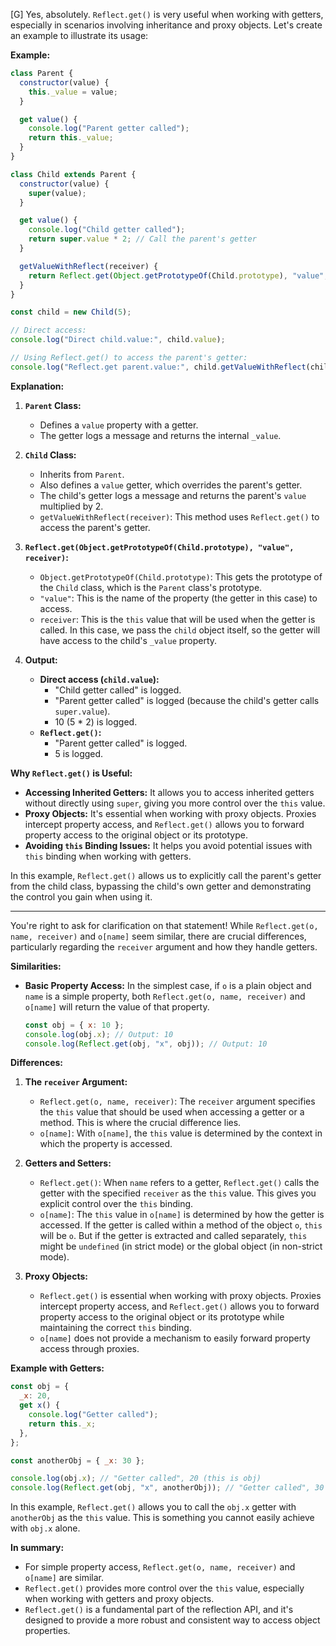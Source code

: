 [G] Yes, absolutely. `Reflect.get()` is very useful when working with getters, especially in scenarios involving inheritance and proxy objects. Let's create an example to illustrate its usage:

**Example:**

```javascript
class Parent {
  constructor(value) {
    this._value = value;
  }

  get value() {
    console.log("Parent getter called");
    return this._value;
  }
}

class Child extends Parent {
  constructor(value) {
    super(value);
  }

  get value() {
    console.log("Child getter called");
    return super.value * 2; // Call the parent's getter
  }

  getValueWithReflect(receiver) {
    return Reflect.get(Object.getPrototypeOf(Child.prototype), "value", receiver);
  }
}

const child = new Child(5);

// Direct access:
console.log("Direct child.value:", child.value);

// Using Reflect.get() to access the parent's getter:
console.log("Reflect.get parent.value:", child.getValueWithReflect(child));
```

**Explanation:**

1.  **`Parent` Class:**
    * Defines a `value` property with a getter.
    * The getter logs a message and returns the internal `_value`.

2.  **`Child` Class:**
    * Inherits from `Parent`.
    * Also defines a `value` getter, which overrides the parent's getter.
    * The child's getter logs a message and returns the parent's `value` multiplied by 2.
    * `getValueWithReflect(receiver)`: This method uses `Reflect.get()` to access the parent's getter.

3.  **`Reflect.get(Object.getPrototypeOf(Child.prototype), "value", receiver)`:**
    * `Object.getPrototypeOf(Child.prototype)`: This gets the prototype of the `Child` class, which is the `Parent` class's prototype.
    * `"value"`: This is the name of the property (the getter in this case) to access.
    * `receiver`: This is the `this` value that will be used when the getter is called. In this case, we pass the `child` object itself, so the getter will have access to the child's `_value` property.

4.  **Output:**
    * **Direct access (`child.value`):**
        * "Child getter called" is logged.
        * "Parent getter called" is logged (because the child's getter calls `super.value`).
        * 10 (5 * 2) is logged.
    * **`Reflect.get()`:**
        * "Parent getter called" is logged.
        * 5 is logged.

**Why `Reflect.get()` is Useful:**

* **Accessing Inherited Getters:** It allows you to access inherited getters without directly using `super`, giving you more control over the `this` value.
* **Proxy Objects:** It's essential when working with proxy objects. Proxies intercept property access, and `Reflect.get()` allows you to forward property access to the original object or its prototype.
* **Avoiding `this` Binding Issues:** It helps you avoid potential issues with `this` binding when working with getters.

In this example, `Reflect.get()` allows us to explicitly call the parent's getter from the child class, bypassing the child's own getter and demonstrating the control you gain when using it.

---

You're right to ask for clarification on that statement! While `Reflect.get(o, name, receiver)` and `o[name]` seem similar, there are crucial differences, particularly regarding the `receiver` argument and how they handle getters.

**Similarities:**

* **Basic Property Access:** In the simplest case, if `o` is a plain object and `name` is a simple property, both `Reflect.get(o, name, receiver)` and `o[name]` will return the value of that property.

    ```javascript
    const obj = { x: 10 };
    console.log(obj.x); // Output: 10
    console.log(Reflect.get(obj, "x", obj)); // Output: 10
    ```

**Differences:**

1.  **The `receiver` Argument:**
    * `Reflect.get(o, name, receiver)`: The `receiver` argument specifies the `this` value that should be used when accessing a getter or a method. This is where the crucial difference lies.
    * `o[name]`: With `o[name]`, the `this` value is determined by the context in which the property is accessed.

2.  **Getters and Setters:**
    * `Reflect.get()`: When `name` refers to a getter, `Reflect.get()` calls the getter with the specified `receiver` as the `this` value. This gives you explicit control over the `this` binding.
    * `o[name]`: The `this` value in `o[name]` is determined by how the getter is accessed. If the getter is called within a method of the object `o`, `this` will be `o`. But if the getter is extracted and called separately, `this` might be `undefined` (in strict mode) or the global object (in non-strict mode).

3.  **Proxy Objects:**
    * `Reflect.get()` is essential when working with proxy objects. Proxies intercept property access, and `Reflect.get()` allows you to forward property access to the original object or its prototype while maintaining the correct `this` binding.
    * `o[name]` does not provide a mechanism to easily forward property access through proxies.

**Example with Getters:**

```javascript
const obj = {
  _x: 20,
  get x() {
    console.log("Getter called");
    return this._x;
  },
};

const anotherObj = { _x: 30 };

console.log(obj.x); // "Getter called", 20 (this is obj)
console.log(Reflect.get(obj, "x", anotherObj)); // "Getter called", 30 (this is anotherObj)
```

In this example, `Reflect.get()` allows you to call the `obj.x` getter with `anotherObj` as the `this` value. This is something you cannot easily achieve with `obj.x` alone.

**In summary:**

* For simple property access, `Reflect.get(o, name, receiver)` and `o[name]` are similar.
* `Reflect.get()` provides more control over the `this` value, especially when working with getters and proxy objects.
* `Reflect.get()` is a fundamental part of the reflection API, and it's designed to provide a more robust and consistent way to access object properties.

